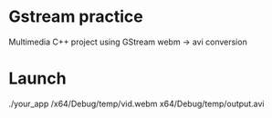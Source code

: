 # Gstream practice
 Multimedia C++ project using GStream
webm -> avi conversion
# Launch
./your_app /x64/Debug/temp/vid.webm x64/Debug/temp/output.avi
